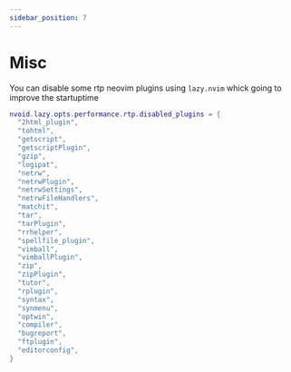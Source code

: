 ```yaml
---
sidebar_position: 7
---
```


# Misc

You can disable some rtp neovim plugins using `lazy.nvim` whick going to improve the startuptime
```lua
nvoid.lazy.opts.performance.rtp.disabled_plugins = {
  "2html_plugin",
  "tohtml",
  "getscript",
  "getscriptPlugin",
  "gzip",
  "logipat",
  "netrw",
  "netrwPlugin",
  "netrwSettings",
  "netrwFileHandlers",
  "matchit",
  "tar",
  "tarPlugin",
  "rrhelper",
  "spellfile_plugin",
  "vimball",
  "vimballPlugin",
  "zip",
  "zipPlugin",
  "tutor",
  "rplugin",
  "syntax",
  "synmenu",
  "optwin",
  "compiler",
  "bugreport",
  "ftplugin",
  "editorconfig",
}
```
